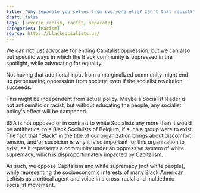 ```yaml
---
title: "Why separate yourselves from everyone else? Isn't that racist?"
draft: false
tags: [reverse racism, racist, separate]
categories: [Racism]
source: https://blacksocialists.us/
---
```


We can not just advocate for ending Capitalist oppression, but we can also put specific ways in which the Black community is oppressed in the spotlight, while advocating for equality.  
  
Not having that additional input from a marginalized community might end up perpetuating oppression from society, even if the socialist revolution succeeds.  
  
This might be independent from actual policy. Maybe a Socialist leader is not antisemitic or racist, but without educating the people, any socialist policy's effect will be dampened.  
  
BSA is not opposed or in contrast to white Socialists any more than it would be antithetical to a Black Socialists of Belgium, if such a group were to exist. The fact that "Black" in the title of our organization brings about discomfort, tension, and/or suspicion is why it is so important for this organization to exist, as it represents a community under an oppressive system of white supremacy, which is disproportionately impacted by Capitalism.  
  
As such, we oppose Capitalism and white supremacy (not white people), while representing the socioeconomic interests of many Black American Leftists as a critical agent and voice in a cross-racial and multiethnic socialist movement.

